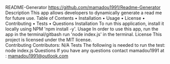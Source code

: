 README-Generator
https://github.com/mamadou1991/Readme-Generator
Description
This app allows developers to dynamically generate a read me for future use.
Table of Contents
•	Installation
•	Usage
•	License
•	Contributing
•	Tests
•	Questions
Installation
To run this application, install it locally using NPM 'npm install -y'.
Usage
In order to use this app, run the app in the terminal/gitbash
run 'node index.js' in the terminal.
License
This project is licensed under the MIT license.  
Contributing
Contributors: N/A
Tests
The following is needed to run the test: node index.js
Questions
If you have any questions contact mamadou1991 at : mamadou1991@outlook.com

